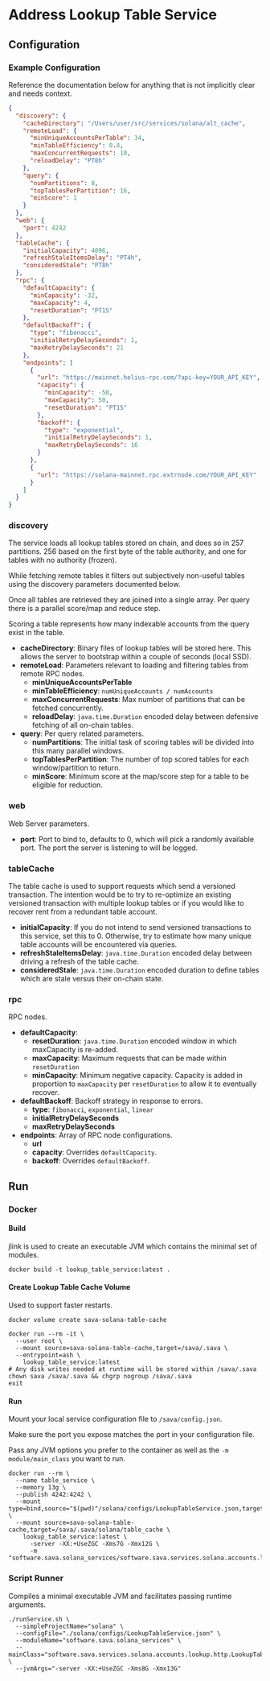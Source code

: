 # Address Lookup Table Service

## Configuration

### Example Configuration

Reference the documentation below for anything that is not implicitly clear and needs context.

```json
{
  "discovery": {
    "cacheDirectory": "/Users/user/src/services/solana/alt_cache",
    "remoteLoad": {
      "minUniqueAccountsPerTable": 34,
      "minTableEfficiency": 0.8,
      "maxConcurrentRequests": 10,
      "reloadDelay": "PT8h"
    },
    "query": {
      "numPartitions": 8,
      "topTablesPerPartition": 16,
      "minScore": 1
    }
  },
  "web": {
    "port": 4242
  },
  "tableCache": {
    "initialCapacity": 4096,
    "refreshStaleItemsDelay": "PT4h",
    "consideredStale": "PT8h"
  },
  "rpc": {
    "defaultCapacity": {
      "minCapacity": -32,
      "maxCapacity": 4,
      "resetDuration": "PT1S"
    },
    "defaultBackoff": {
      "type": "fibonacci",
      "initialRetryDelaySeconds": 1,
      "maxRetryDelaySeconds": 21
    },
    "endpoints": [
      {
        "url": "https://mainnet.helius-rpc.com/?api-key=YOUR_API_KEY",
        "capacity": {
          "minCapacity": -50,
          "maxCapacity": 50,
          "resetDuration": "PT1S"
        },
        "backoff": {
          "type": "exponential",
          "initialRetryDelaySeconds": 1,
          "maxRetryDelaySeconds": 16
        }
      },
      {
        "url": "https://solana-mainnet.rpc.extrnode.com/YOUR_API_KEY"
      }
    ]
  }
}
```

### discovery

The service loads all lookup tables stored on chain, and does so in 257 partitions. 256 based on the first byte of the
table authority, and one for tables with no authority (frozen).

While fetching remote tables it filters out subjectively non-useful tables using the discovery parameters documented
below.

Once all tables are retrieved they are joined into a single array. Per query there is a parallel score/map and reduce
step.

Scoring a table represents how many indexable accounts from the query exist in the table.

* **cacheDirectory**: Binary files of lookup tables will be stored here. This allows the server to bootstrap within a
  couple of seconds (local SSD).
* **remoteLoad**: Parameters relevant to loading and filtering tables from remote RPC nodes.
    * **minUniqueAccountsPerTable**
    * **minTableEfficiency**: `numUniqueAccounts / numAccounts`
    * **maxConcurrentRequests**: Max number of partitions that can be fetched concurrently.
    * **reloadDelay**: `java.time.Duration` encoded delay between defensive fetching of all on-chain tables.
* **query**: Per query related parameters.
    * **numPartitions**: The initial task of scoring tables will be divided into this many parallel windows.
    * **topTablesPerPartition**: The number of top scored tables for each window/partition to return.
    * **minScore**: Minimum score at the map/score step for a table to be eligible for reduction.

### web

Web Server parameters.

* **port**: Port to bind to, defaults to 0, which will pick a randomly available port. The port the server is listening
  to will be logged.

### tableCache

The table cache is used to support requests which send a versioned transaction. The intention would be to try to
re-optimize an existing versioned transaction with multiple lookup tables or if you would like to recover rent from a
redundant table account.

* **initialCapacity**: If you do not intend to send versioned transactions to this service, set this to 0. Otherwise,
  try to
  estimate how many unique table accounts will be encountered via queries.
* **refreshStaleItemsDelay**: `java.time.Duration` encoded delay between driving a refresh of the table cache.
* **consideredStale**: `java.time.Duration` encoded duration to define tables which are stale versus their on-chain
  state.

### rpc

RPC nodes.

* **defaultCapacity**:
    * **resetDuration**: `java.time.Duration` encoded window in which maxCapacity is re-added.
    * **maxCapacity**: Maximum requests that can be made within `resetDuration`
    * **minCapacity**: Minimum negative capacity. Capacity is added in proportion to `maxCapacity` per
      `resetDuration` to allow it to eventually recover.
* **defaultBackoff**: Backoff strategy in response to errors.
    * **type**: `fibonacci`, `exponential`, `linear`
    * **initialRetryDelaySeconds**
    * **maxRetryDelaySeconds**
* **endpoints**: Array of RPC node configurations.
    * **url**
    * **capacity**: Overrides `defaultCapacity`.
    * **backoff**: Overrides `defaultBackoff`.

## Run

### Docker

#### Build

jlink is used to create an executable JVM which contains the minimal set of modules.

```shell
docker build -t lookup_table_service:latest .
```

#### Create Lookup Table Cache Volume

Used to support faster restarts.

```shell
docker volume create sava-solana-table-cache

docker run --rm -it \
  --user root \
  --mount source=sava-solana-table-cache,target=/sava/.sava \
  --entrypoint=ash \
    lookup_table_service:latest
# Any disk writes needed at runtime will be stored within /sava/.sava
chown sava /sava/.sava && chgrp nogroup /sava/.sava
exit
```

#### Run

Mount your local service configuration file to `/sava/config.json`.

Make sure the port you expose matches the port in your configuration file.

Pass any JVM options you prefer to the container as well as the `-m module/main_class` you want to run.

```shell
docker run --rm \
  --name table_service \
  --memory 13g \
  --publish 4242:4242 \
  --mount type=bind,source="$(pwd)"/solana/configs/LookupTableService.json,target=/sava/config.json,readonly \
  --mount source=sava-solana-table-cache,target=/sava/.sava/solana/table_cache \
    lookup_table_service:latest \
      -server -XX:+UseZGC -Xms7G -Xmx12G \
      -m "software.sava.solana_services/software.sava.services.solana.accounts.lookup.http.LookupTableWebService"
```

### Script Runner

Compiles a minimal executable JVM and facilitates passing runtime arguments.

```shell
./runService.sh \
  --simpleProjectName="solana" \
  --configFile="./solana/configs/LookupTableService.json" \
  --moduleName="software.sava.solana_services" \
  --mainClass="software.sava.services.solana.accounts.lookup.http.LookupTableWebService" \
  --jvmArgs="-server -XX:+UseZGC -Xms8G -Xmx13G"
```